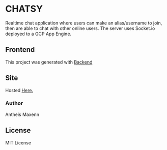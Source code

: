 # CHATSY

Realtime chat application where users can make an alias/username to join, then are able to chat with other online users. The server uses Socket.io deployed to a GCP App Engine.

## Frontend

This project was generated with [Backend](https://github.com/AntheisMaxenn/Chatsy1.0-frontend)

## Site

Hosted [Here.](https://chatsy-65da0.web.app/start)

### Author

Antheis Maxenn

## License

MIT License
